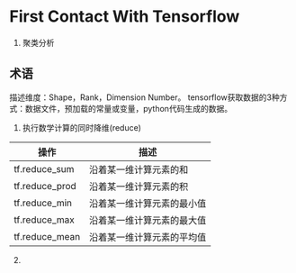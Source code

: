 # First Contact With Tensorflow   

1. 聚类分析







## 术语
描述维度：Shape，Rank，Dimension Number。
tensorflow获取数据的3种方式：数据文件，预加载的常量或变量，python代码生成的数据。


1. 执行数学计算的同时降维(reduce)

|操作|描述|
|----|----|
|tf.reduce_sum |沿着某一维计算元素的和|
|tf.reduce_prod| 沿着某一维计算元素的积|
|tf.reduce_min |沿着某一维计算元素的最小值|
|tf.reduce_max |沿着某一维计算元素的最大值|
|tf.reduce_mean| 沿着某一维计算元素的平均值|

2.

